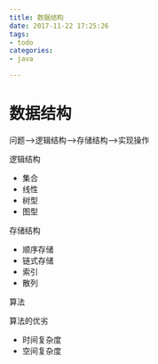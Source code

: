 ```yaml
---
title: 数据结构
date: 2017-11-22 17:25:26
tags:
- todo
categories:
- java

---
```


# 数据结构

问题-->逻辑结构-->存储结构-->实现操作

逻辑结构

- 集合
- 线性
- 树型
- 图型

存储结构

- 顺序存储
- 链式存储
- 索引
- 散列

算法

算法的优劣

- 时间复杂度
- 空间复杂度
